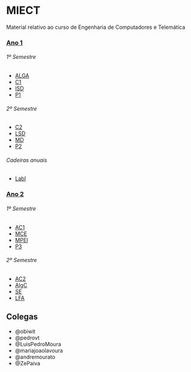 # MIECT
Material relativo ao curso de Engenharia de Computadores e Telemática

### [Ano 1](./Ano_1/)
###### 1º Semestre
- [ALGA](./Ano_1/ALGA)
- [C1](./Ano_1/C1)
- [ISD](./Ano_1/ISD)
- [P1](./Ano_1/P1)

###### 2º Semestre
- [C2](./Ano_1/C2)
- [LSD](./Ano_1/LSD)
- [MD](./Ano_1/MD)
- [P2](./Ano_1/P2)

###### Cadeiras anuais
- [LabI](./Ano_1/LabI)

### [Ano 2](./Ano_2/)
###### 1º Semestre
- [AC1](./Ano_2/AC1)
- [MCE](./Ano_2/MCE)
- [MPEI](./Ano_2/MPEI)
- [P3](./Ano_2/P3)

###### 2º Semestre
- [AC2](./Ano_2/AC2)
- [AlgC](./Ano_2/AlgC)
- [SE](./Ano_2/SE)
- [LFA](./Ano_2/LFA)

## Colegas
- @obiwit
- @pedrovt
- @LuisPedroMoura
- @mariajoaolavoura
- @andremourato
- @ZePaiva